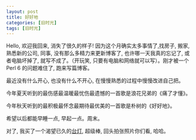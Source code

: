 ```yaml
---
layout: post
title: 好好地
categories: [旧时光]
tags: [旧时光]
---
```


Hello, 欢迎我回来, 消失了很久的样子! 因为这个月确实太多事情了,找房子, 搬家,熟悉新的公司, 同事, 没有那么多精力来更新博客了, 也许哪一天我真的忘记了, 或者电脑坏掉了, 就写不成了。（开玩笑, 只要有电脑和网络就可以写）。刚才被一个 Perl 6 的问题难住了, 跑来写篇博客。

最近没有什么开心, 也没有什么不开心, 在慢慢熟悉的过程中慢慢改进自己把。

今年夏天听到的最伤感最温暖最忧伤最遗憾的一首歌是浪花兄弟的《痛了才懂》。

今年秋天听到的最积极最怀念最期待最优美的一首歌是朴树的《好好地》。

希望以后都能早睡一点, 早起一点。周末。

对了, 我买了一个渴望已久的[台灯](), 超级棒, 回头拍张照片你们看, 哈哈。 